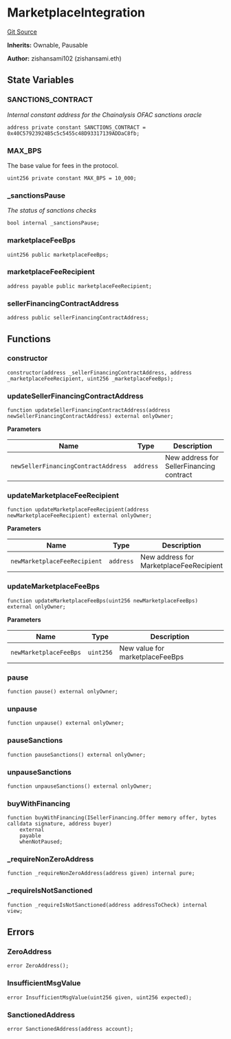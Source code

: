 # MarketplaceIntegration
[Git Source](https://github.com/NiftyApes/sellerFinancing/blob/f6ca9d9e78c8f1005882d5e3953bf8db14722758/src/marketplaceIntegration/MarketplaceIntegration.sol)

**Inherits:**
Ownable, Pausable

**Author:**
zishansami102 (zishansami.eth)


## State Variables
### SANCTIONS_CONTRACT
*Internal constant address for the Chainalysis OFAC sanctions oracle*


```solidity
address private constant SANCTIONS_CONTRACT = 0x40C57923924B5c5c5455c48D93317139ADDaC8fb;
```


### MAX_BPS
The base value for fees in the protocol.


```solidity
uint256 private constant MAX_BPS = 10_000;
```


### _sanctionsPause
*The status of sanctions checks*


```solidity
bool internal _sanctionsPause;
```


### marketplaceFeeBps

```solidity
uint256 public marketplaceFeeBps;
```


### marketplaceFeeRecipient

```solidity
address payable public marketplaceFeeRecipient;
```


### sellerFinancingContractAddress

```solidity
address public sellerFinancingContractAddress;
```


## Functions
### constructor


```solidity
constructor(address _sellerFinancingContractAddress, address _marketplaceFeeRecipient, uint256 _marketplaceFeeBps);
```

### updateSellerFinancingContractAddress


```solidity
function updateSellerFinancingContractAddress(address newSellerFinancingContractAddress) external onlyOwner;
```
**Parameters**

|Name|Type|Description|
|----|----|-----------|
|`newSellerFinancingContractAddress`|`address`|New address for SellerFinancing contract|


### updateMarketplaceFeeRecipient


```solidity
function updateMarketplaceFeeRecipient(address newMarketplaceFeeRecipient) external onlyOwner;
```
**Parameters**

|Name|Type|Description|
|----|----|-----------|
|`newMarketplaceFeeRecipient`|`address`|New address for MarketplaceFeeRecipient|


### updateMarketplaceFeeBps


```solidity
function updateMarketplaceFeeBps(uint256 newMarketplaceFeeBps) external onlyOwner;
```
**Parameters**

|Name|Type|Description|
|----|----|-----------|
|`newMarketplaceFeeBps`|`uint256`|New value for marketplaceFeeBps|


### pause


```solidity
function pause() external onlyOwner;
```

### unpause


```solidity
function unpause() external onlyOwner;
```

### pauseSanctions


```solidity
function pauseSanctions() external onlyOwner;
```

### unpauseSanctions


```solidity
function unpauseSanctions() external onlyOwner;
```

### buyWithFinancing


```solidity
function buyWithFinancing(ISellerFinancing.Offer memory offer, bytes calldata signature, address buyer)
    external
    payable
    whenNotPaused;
```

### _requireNonZeroAddress


```solidity
function _requireNonZeroAddress(address given) internal pure;
```

### _requireIsNotSanctioned


```solidity
function _requireIsNotSanctioned(address addressToCheck) internal view;
```

## Errors
### ZeroAddress

```solidity
error ZeroAddress();
```

### InsufficientMsgValue

```solidity
error InsufficientMsgValue(uint256 given, uint256 expected);
```

### SanctionedAddress

```solidity
error SanctionedAddress(address account);
```

